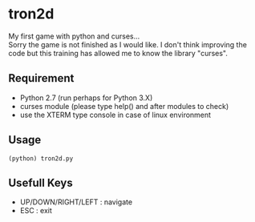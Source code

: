 # tron2d

My first game with python and curses... <br>
Sorry the game is not finished as I would like.
I don't think improving the code but this training has allowed me to know the library "curses".

## Requirement

  - Python 2.7 (run perhaps for Python 3.X)
  - curses module (please type help() and after modules to check)
  - use the XTERM type console in case of linux environment

## Usage

```erb
(python) tron2d.py
```

## Usefull Keys
  - UP/DOWN/RIGHT/LEFT : navigate
  - ESC : exit
